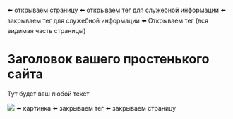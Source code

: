 <!DOCTYPE html>  ⬅️ открываем страницу
<head> ⬅️ открываем тег для служебной информации
<title> Ваш простенький сайт </title> 
</head> ⬅️ закрываем тег для служебной информации
<body> ⬅️  Открываем тег (вся видимая часть страницы)
<h1>Заголовок вашего простенького сайта </h1> 
<p>Тут будет ваш любой текст</p> 
<img src="https://static.tildacdn.ink/tild3438-3063-4962-b238-626238393036/__103__260.jpg"> ⬅️ картинка 
</body> ⬅️ закрываем тег 
</html> ⬅️ закрываем страницу
